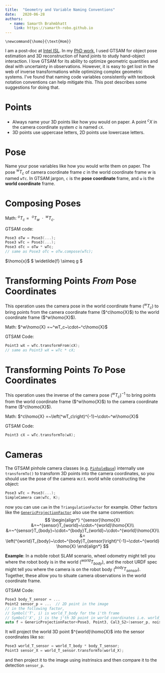 ```yaml
---
title:  "Geometry and Variable Naming Conventions"
date:   2020-06-28
authors:
  - name: Samarth Brahmbhatt
    link: https://samarth-robo.github.io
---
```


```{math}
\newcommand{\homo}{\text{Hom}}
```

I am a post-doc at [Intel ISL](https://vladlen.info). In my
[PhD work](https://contactpose.cc.gatech.edu), I used GTSAM for object pose
estimation and 3D reconstruction of hand joints to study hand-object interaction.
I love GTSAM for its ability to optimize geometric quantities and deal with
uncertainty in observations. However, it is easy to get lost in the web of
inverse transformations while optimizing complex geometric systems. I've found 
that naming code variables consistently with textbook notation conventions can
help mitigate this. This post describes some suggestions for doing that.

# Points
- Always name your 3D points like how you would on paper. A point $^cX$ in the
camera coordinate system $c$ is named `cX`.
- 3D points use uppercase letters, 2D points use lowercase letters.

# Pose
Name your pose variables like how you would write them on paper.
The pose $^wT_c$ of camera coordinate frame $c$ in the world coordinate frame
$w$ is named `wTc`. In GTSAM jargon, `c` is the **pose coordinate** frame,
and `w` is the **world coordinate** frame.

# Composing Poses
Math: $^oT_c =~^oT_w~\cdot~^wT_c$.

GTSAM code:
```cpp
Pose3 oTw = Pose3(...);
Pose3 wTc = Pose3(...);
Pose3 oTc = oTw * wTc;
// same as Pose3 oTc = oTw.compose(wTc);
```
$\homo{x}$
$ \widetilde{f} \simeq g $

# Transforming Points *From* Pose Coordinates
This operation uses the camera pose in the world coordinate frame
($^wT_c$) to bring points from the camera coordinate frame ($^c\homo{X}$) to
the world coordinate frame ($^w\homo{X}$).

Math: $^w\homo{X} =~^wT_c~\cdot~^c\homo{X}$

GTSAM Code:
```cpp
Point3 wX = wTc.transformFrom(cX);
// same as Point3 wX = wTc * cX;
```

# Transforming Points *To* Pose Coordinates
This operation uses the inverse of the camera pose $\left(^wT_c\right)^{-1}$
to bring points from the world coordinate frame ($^w\homo{X}$) to
the camera coordinate frame ($^c\homo{X}$).

Math: $^c\homo{X} =~\left(^wT_c\right)^{-1}~\cdot~^w\homo{X}$

GTSAM Code:
```cpp
Point3 cX = wTc.transformTo(wX);
```

# Cameras
The GTSAM pinhole camera classes
(e.g. [`PinholeBase`](https://github.com/borglab/gtsam/blob/develop/gtsam/geometry/CalibratedCamera.cpp))
internally use `transformTo()` to transform 3D points into the camera
coordinates, so you should use the pose of the camera w.r.t. world while
constructing the object:
```cpp
Pose3 wTc = Pose3(...);
SimpleCamera cam(wTc, K);
```
now you can use `cam` in the `TriangulationFactor` for example. Other factors
like the
[`GenericProjectionFactor`](https://github.com/borglab/gtsam/blob/develop/gtsam/slam/ProjectionFactor.h)
also use the same convention:
$$
\begin{align*}
^{sensor}\homo{X}
&=~^{sensor}T_{world}~\cdot~^{world}\homo{X}\\
&=~^{sensor}T_{body}~\cdot~^{body}T_{world}~\cdot~^{world}\homo{X}\\
&= \left(^{world}T_{body}~\cdot~^{body}T_{sensor}\right)^{-1}~\cdot~^{world}\homo{X}
\end{align*}
$$

**Example**: In a mobile robot SLAM scenario, wheel odometry might tell you where
the robot body is in the world ($^{world}T_{body}$), and the robot URDF spec
might tell you where the camera is on the robot body ($^{body}T_{sensor}$).
Together, these allow you to situate camera observations in the world coordinate
frame.

GTSAM Code:
```cpp
Pose3 body_T_sensor = ...
Point2 sensor_p = ...  // 2D point in the image
// in the following factor,
// Symbol('T', i) is world_T_body for the i'th frame
// Symbol('X', j) is the j'th 3D point in world coordinates i.e. world_Xj
auto f = GenericProjectionFactor<Pose3, Point3, Cal3_S2>(sensor_p, noise, Symbol('T', i), Symbol('X', j), K, body_T_sensor);
```
It will project the world 3D point $^{world}\homo{X}$ into the sensor coordinates like so:
```cpp
Pose3 world_T_sensor = world_T_body * body_T_sensor;
Point3 sensor_X = world_T_sensor.transformTo(world_X);
```
and then project it to the image using instrinsics and then compare it to the detection `sensor_p`.
